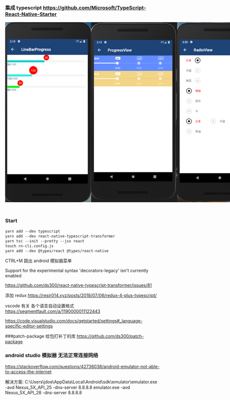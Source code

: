 ### 集成 typescript https://github.com/Microsoft/TypeScript-React-Native-Starter

<div style="display: flex; flex-direction: row; margin-bottom: 50px">
  <img src="./pics/pic1.png" width="280" />
  <img src="./pics/pic2.png" width="280" />
  <img src="./pics/pic3.png" width="280" />
</div>


### Start
```
yarn add --dev typescript
yarn add --dev react-native-typescript-transformer
yarn tsc --init --pretty --jsx react
touch rn-cli.config.js
yarn add --dev @types/react @types/react-native

```



CTRL+M 跳出 android 模拟器菜单

Support for the experimental syntax 'decorators-legacy' isn't currently enabled

https://github.com/ds300/react-native-typescript-transformer/issues/81

添加 redux
https://resir014.xyz/posts/2018/07/06/redux-4-plus-typescript/

vscode 有关 各个语言自动设置格式
https://segmentfault.com/a/1190000011122443

https://code.visualstudio.com/docs/getstarted/settings#_language-specific-editor-settings

###patch-package 给包打补丁的库
https://github.com/ds300/patch-package

### android studio 模拟器 无法正常连接网络
https://stackoverflow.com/questions/42736038/android-emulator-not-able-to-access-the-internet

解决方案:
C:\Users\jdoe\AppData\Local\Android\sdk\emulator\emulator.exe -avd Nexus_5X_API_25 -dns-server 8.8.8.8
emulator.exe -avd Nexus_5X_API_28 -dns-server 8.8.8.8
